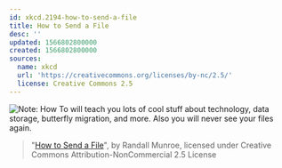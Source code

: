 ```yaml
---
id: xkcd.2194-how-to-send-a-file
title: How to Send a File
desc: ''
updated: 1566802800000
created: 1566802800000
sources:
  name: xkcd
  url: 'https://creativecommons.org/licenses/by-nc/2.5/'
  license: Creative Commons 2.5
---
```

![Note: How To will teach you lots of cool stuff about technology, data storage, butterfly migration, and more. Also you will never see your files again.](https://imgs.xkcd.com/comics/how_to_send_a_file.png)
> "[How to Send a File](https://xkcd.com/2194/)", by Randall Munroe, licensed under Creative Commons Attribution-NonCommercial 2.5 License
